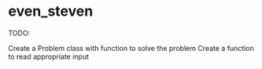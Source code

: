 # even_steven

TODO:

Create a Problem class with function to solve the problem
Create a function to read appropriate input
